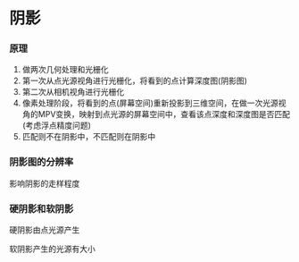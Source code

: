 # 阴影

### 原理

1. 做两次几何处理和光栅化
2. 第一次从点光源视角进行光栅化，将看到的点计算深度图(阴影图)
3. 第二次从相机视角进行光栅化
4. 像素处理阶段，将看到的点(屏幕空间)重新投影到三维空间，在做一次光源视角的MPV变换，映射到点光源的屏幕空间中，查看该点深度和深度图是否匹配(考虑浮点精度问题)
5. 匹配则不在阴影中，不匹配则在阴影中

### 阴影图的分辨率

影响阴影的走样程度

### 硬阴影和软阴影

硬阴影由点光源产生

软阴影产生的光源有大小


